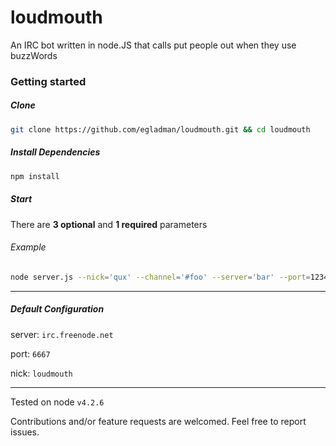 # loudmouth
An IRC bot written in node.JS that calls put people out when they use buzzWords

### Getting started

##### Clone
```bash
git clone https://github.com/egladman/loudmouth.git && cd loudmouth
```
##### Install Dependencies
```bash
npm install
```



##### Start

There are **3 optional** and **1 required** parameters


###### Example

```bash
node server.js --nick='qux' --channel='#foo' --server='bar' --port=1234
```

---

##### Default Configuration

server: `irc.freenode.net`

port: `6667`

nick: `loudmouth`

---

Tested on node `v4.2.6`

Contributions and/or feature requests are welcomed. Feel free to report issues.

